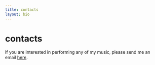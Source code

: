 ```yaml
---
title: contacts
layout: bio
---
```


# contacts

If you are interested in performing any of my music, please send me an email [here](mailto:jay.piamjariyakul@outlook.com).

